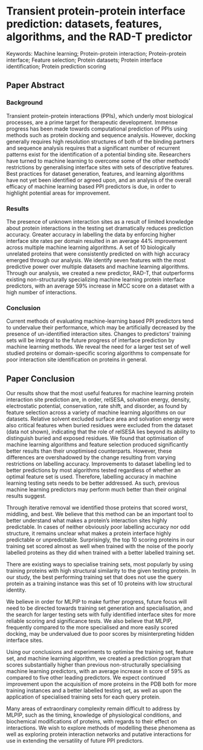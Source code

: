 # Transient protein-protein interface prediction: datasets, features, algorithms, and the RAD-T predictor

Keywords:
Machine learning; Protein-protein interaction; Protein-protein interface; Feature selection; Protein datasets; Protein interface identification; Protein prediction scoring


## Paper Abstract

### Background

Transient protein-protein interactions (PPIs), which underly most biological processes, are a prime target for therapeutic development. Immense progress has been made towards computational prediction of PPIs using methods such as protein docking and sequence analysis. However, docking generally requires high resolution structures of both of the binding partners and sequence analysis requires that a significant number of recurrent patterns exist for the identification of a potential binding site. Researchers have turned to machine learning to overcome some of the other methods’ restrictions by generalising interface sites with sets of descriptive features. Best practices for dataset generation, features, and learning algorithms have not yet been identified or agreed upon, and an analysis of the overall efficacy of machine learning based PPI predictors is due, in order to highlight potential areas for improvement.

### Results

The presence of unknown interaction sites as a result of limited knowledge about protein interactions in the testing set dramatically reduces prediction accuracy. Greater accuracy in labelling the data by enforcing higher interface site rates per domain resulted in an average 44% improvement across multiple machine learning algorithms. A set of 10 biologically unrelated proteins that were consistently predicted on with high accuracy emerged through our analysis. We identify seven features with the most predictive power over multiple datasets and machine learning algorithms. Through our analysis, we created a new predictor, RAD-T, that outperforms existing non-structurally specializing machine learning protein interface predictors, with an average 59% increase in MCC score on a dataset with a high number of interactions.

### Conclusion

Current methods of evaluating machine-learning based PPI predictors tend to undervalue their performance, which may be artificially decreased by the presence of un-identified interaction sites. Changes to predictors’ training sets will be integral to the future progress of interface prediction by machine learning methods. We reveal the need for a larger test set of well studied proteins or domain-specific scoring algorithms to compensate for poor interaction site identification on proteins in general.




## Paper Conclusion

Our results show that the most useful features for machine learning protein interaction site prediction are, in order, relSESA, solvation energy, density, electrostatic potential, conservation, rate shift, and disorder, as found by feature selection across a variety of machine learning algorithms on our datasets. Relative solvent excluded surface area and solvation energy were also critical features when buried residues were excluded from the dataset (data not shown), indicating that the role of relSESA lies beyond its ability to distinguish buried and exposed residues. We found that optimisation of machine learning algorithms and feature selection produced significantly better results than their unoptimised counterparts. However, these differences are overshadowed by the change resulting from varying restrictions on labelling accuracy. Improvements to dataset labelling led to better predictions by most algorithms tested regardless of whether an optimal feature set is used. Therefore, labelling accuracy in machine learning testing sets needs to be better addressed. As such, previous machine learning predictors may perform much better than their original results suggest.

Through iterative removal we identified those proteins that scored worst, middling, and best. We believe that this method can be an important tool to better understand what makes a protein’s interaction sites highly predictable. In cases of neither obviously poor labelling accuracy nor odd structure, it remains unclear what makes a protein interface highly predictable or unpredictable. Surprisingly, the top 10 scoring proteins in our training set scored almost as well when trained with the noise of the poorly labelled proteins as they did when trained with a better labelled training set.

There are existing ways to specialise training sets, most popularly by using training proteins with high structural similarity to the given testing protein. In our study, the best performing training set that does not use the query protein as a training instance was this set of 10 proteins with low structural identity.

We believe in order for MLPIP to make further progress, future focus will need to be directed towards training set generation and specialisation, and the search for larger testing sets with fully identified interface sites for more reliable scoring and significance tests. We also believe that MLPIP, frequently compared to the more specialised and more easily scored docking, may be undervalued due to poor scores by misinterpreting hidden interface sites.

Using our conclusions and experiments to optimise the training set, feature set, and machine learning algorithm, we created a prediction program that scores substantially higher than previous non-structurally specialising machine learning predictors, with an average increase in score of 59% as compared to five other leading predictors. We expect continued improvement upon the acquisition of more proteins in the PDB both for more training instances and a better labelled testing set, as well as upon the application of specialised training sets for each query protein.

Many areas of extraordinary complexity remain difficult to address by MLPIP, such as the timing, knowledge of physiological conditions, and biochemical modifications of proteins, with regards to their effect on interactions. We wish to explore methods of modelling these phenomena as well as exploring protein interaction networks and putative interactions for use in extending the versatility of future PPI predictors.
